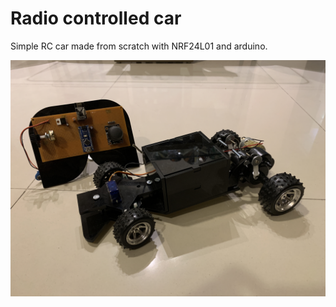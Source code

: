 # Radio controlled car

Simple RC car made from scratch with NRF24L01 and arduino.

![](images/image3.JPG)
